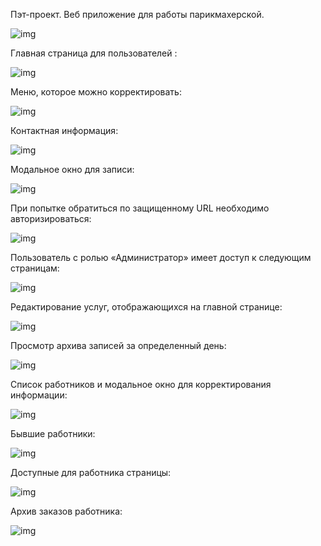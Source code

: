 Пэт-проект. Веб приложение для работы парикмахерской.

![img](https://github.com/TSVlad/barber_boot/blob/master/images/1.png)

Главная страница для пользователей :

![img](https://github.com/TSVlad/barber_boot/blob/master/images/2.png)

Меню, которое можно корректировать:

![img](https://github.com/TSVlad/barber_boot/blob/master/images/3.png)


Контактная информация:

![img](https://github.com/TSVlad/barber_boot/blob/master/images/4.png)


Модальное окно для записи:

![img](https://github.com/TSVlad/barber_boot/blob/master/images/5.png)


При попытке обратиться по защищенному URL необходимо
авторизироваться:

![img](https://github.com/TSVlad/barber_boot/blob/master/images/6.png)

Пользователь с ролью «Администратор» имеет доступ к следующим
страницам:

![img](https://github.com/TSVlad/barber_boot/blob/master/images/7.png)

Редактирование услуг, отображающихся на главной странице:

![img](https://github.com/TSVlad/barber_boot/blob/master/images/8.png)

Просмотр архива записей за определенный день:

![img](https://github.com/TSVlad/barber_boot/blob/master/images/9.png)

Список работников и модальное окно для корректирования информации:

![img](https://github.com/TSVlad/barber_boot/blob/master/images/10.png)


Бывшие работники:

![img](https://github.com/TSVlad/barber_boot/blob/master/images/11.png)


Доступные для работника страницы:

![img](https://github.com/TSVlad/barber_boot/blob/master/images/12.png)

Архив заказов работника:

![img](https://github.com/TSVlad/barber_boot/blob/master/images/13.png)
